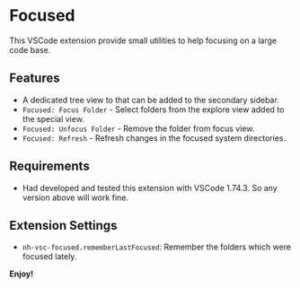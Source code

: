 # Focused

This VSCode extension provide small utilities to help focusing on a large code base.

## Features

- A dedicated tree view to that can be added to the secondary sidebar.
- `Focused: Focus Folder` - Select folders from the explore view added to the special view.
- `Focused: Unfocus Folder` - Remove the folder from focus view.
- `Focused: Refresh` - Refresh changes in the focused system directories.

## Requirements

- Had developed and tested this extension with VSCode 1.74.3. So any version above will work fine. 

## Extension Settings

- `nh-vsc-focused.rememberLastFocused`: Remember the folders which were focused lately.

**Enjoy!**
